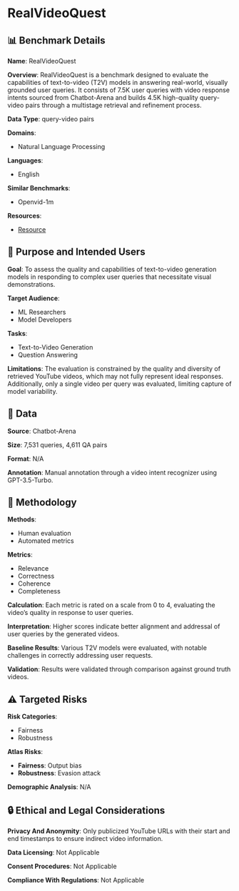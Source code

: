 # RealVideoQuest

## 📊 Benchmark Details

**Name**: RealVideoQuest

**Overview**: RealVideoQuest is a benchmark designed to evaluate the capabilities of text-to-video (T2V) models in answering real-world, visually grounded user queries. It consists of 7.5K user queries with video response intents sourced from Chatbot-Arena and builds 4.5K high-quality query-video pairs through a multistage retrieval and refinement process.

**Data Type**: query-video pairs

**Domains**:
- Natural Language Processing

**Languages**:
- English

**Similar Benchmarks**:
- Openvid-1m

**Resources**:
- [Resource](https://lmarena.ai/)

## 🎯 Purpose and Intended Users

**Goal**: To assess the quality and capabilities of text-to-video generation models in responding to complex user queries that necessitate visual demonstrations.

**Target Audience**:
- ML Researchers
- Model Developers

**Tasks**:
- Text-to-Video Generation
- Question Answering

**Limitations**: The evaluation is constrained by the quality and diversity of retrieved YouTube videos, which may not fully represent ideal responses. Additionally, only a single video per query was evaluated, limiting capture of model variability.

## 💾 Data

**Source**: Chatbot-Arena

**Size**: 7,531 queries, 4,611 QA pairs

**Format**: N/A

**Annotation**: Manual annotation through a video intent recognizer using GPT-3.5-Turbo.

## 🔬 Methodology

**Methods**:
- Human evaluation
- Automated metrics

**Metrics**:
- Relevance
- Correctness
- Coherence
- Completeness

**Calculation**: Each metric is rated on a scale from 0 to 4, evaluating the video’s quality in response to user queries.

**Interpretation**: Higher scores indicate better alignment and addressal of user queries by the generated videos.

**Baseline Results**: Various T2V models were evaluated, with notable challenges in correctly addressing user requests.

**Validation**: Results were validated through comparison against ground truth videos.

## ⚠️ Targeted Risks

**Risk Categories**:
- Fairness
- Robustness

**Atlas Risks**:
- **Fairness**: Output bias
- **Robustness**: Evasion attack

**Demographic Analysis**: N/A

## 🔒 Ethical and Legal Considerations

**Privacy And Anonymity**: Only publicized YouTube URLs with their start and end timestamps to ensure indirect video information.

**Data Licensing**: Not Applicable

**Consent Procedures**: Not Applicable

**Compliance With Regulations**: Not Applicable
